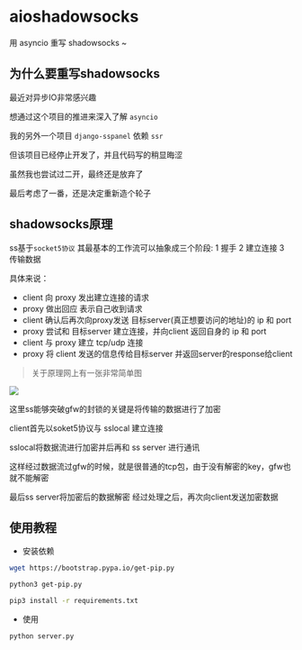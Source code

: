 # aioshadowsocks
用 asyncio 重写 shadowsocks ~


## 为什么要重写shadowsocks

最近对异步IO非常感兴趣

想通过这个项目的推进来深入了解 `asyncio`

我的另外一个项目 `django-sspanel` 依赖 `ssr`

但该项目已经停止开发了，并且代码写的稍显晦涩

虽然我也尝试过二开，最终还是放弃了

最后考虑了一番，还是决定重新造个轮子



## shadowsocks原理

ss基于`socket5协议`
其最基本的工作流可以抽象成三个阶段: 1 握手 2 建立连接 3 传输数据

具体来说：

* client 向 proxy 发出建立连接的请求
* proxy 做出回应 表示自己收到请求
* client 确认后再次向proxy发送 目标server(真正想要访问的地址)的 ip 和 port
* proxy 尝试和 目标server 建立连接，并向client 返回自身的 ip 和 port
* client 与 proxy 建立 tcp/udp 连接
* proxy 将 client 发送的信息传给目标server 并返回server的response给client

> 关于原理网上有一张非常简单图

![](http://opj9lh0x4.bkt.clouddn.com/18-7-28/71187557.jpg)

这里ss能够突破gfw的封锁的关键是将传输的数据进行了加密

client首先以soket5协议与 sslocal 建立连接

sslocal将数据流进行加密并后再和 ss server 进行通讯

这样经过数据流过gfw的时候，就是很普通的tcp包，由于没有解密的key，gfw也就不能解密 

最后ss server将加密后的数据解密 经过处理之后，再次向client发送加密数据


## 使用教程

* 安装依赖

```sh
wget https://bootstrap.pypa.io/get-pip.py

python3 get-pip.py

pip3 install -r requirements.txt
```

* 使用

```python
python server.py
```
